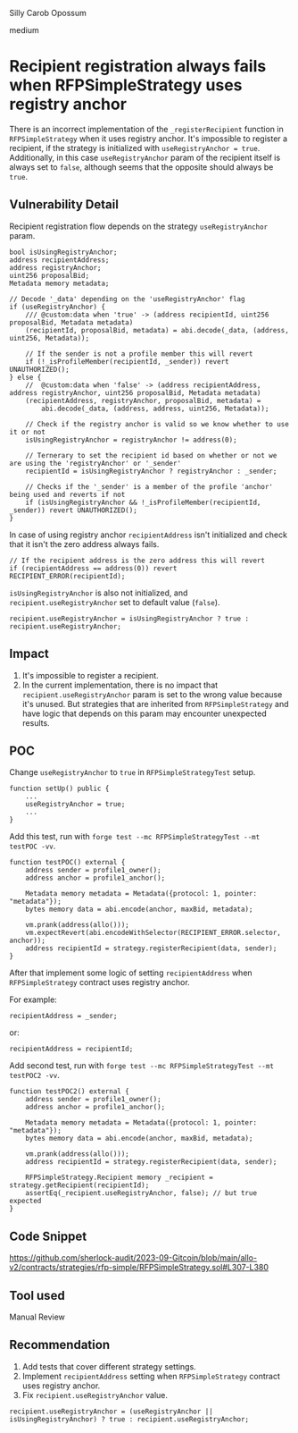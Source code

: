 Silly Carob Opossum

medium

# Recipient registration always fails when RFPSimpleStrategy uses registry anchor

There is an incorrect implementation of the `_registerRecipient` function in `RFPSimpleStrategy` when it uses registry anchor.  It's impossible to register a recipient, if the strategy is initialized with `useRegistryAnchor = true`. Additionally, in this case `useRegistryAnchor` param of the recipient itself is always set to `false`, although seems that the opposite should always be `true`.

## Vulnerability Detail

Recipient registration flow depends on the strategy `useRegistryAnchor` param.

```solidity
bool isUsingRegistryAnchor;
address recipientAddress;
address registryAnchor;
uint256 proposalBid;
Metadata memory metadata;

// Decode '_data' depending on the 'useRegistryAnchor' flag
if (useRegistryAnchor) {
    /// @custom:data when 'true' -> (address recipientId, uint256 proposalBid, Metadata metadata)
    (recipientId, proposalBid, metadata) = abi.decode(_data, (address, uint256, Metadata));

    // If the sender is not a profile member this will revert
    if (!_isProfileMember(recipientId, _sender)) revert UNAUTHORIZED();
} else {
    //  @custom:data when 'false' -> (address recipientAddress, address registryAnchor, uint256 proposalBid, Metadata metadata)
    (recipientAddress, registryAnchor, proposalBid, metadata) =
        abi.decode(_data, (address, address, uint256, Metadata));

    // Check if the registry anchor is valid so we know whether to use it or not
    isUsingRegistryAnchor = registryAnchor != address(0);

    // Ternerary to set the recipient id based on whether or not we are using the 'registryAnchor' or '_sender'
    recipientId = isUsingRegistryAnchor ? registryAnchor : _sender;

    // Checks if the '_sender' is a member of the profile 'anchor' being used and reverts if not
    if (isUsingRegistryAnchor && !_isProfileMember(recipientId, _sender)) revert UNAUTHORIZED();
}
```

In case of using registry anchor `recipientAddress` isn't initialized and check that it isn't the zero address always fails.

```solidity
// If the recipient address is the zero address this will revert
if (recipientAddress == address(0)) revert RECIPIENT_ERROR(recipientId);
```

`isUsingRegistryAnchor`  is also not initialized, and `recipient.useRegistryAnchor` set to default value (`false`).

```solidity
recipient.useRegistryAnchor = isUsingRegistryAnchor ? true : recipient.useRegistryAnchor;
```

## Impact

1. It's impossible to register a recipient.
2. In the current implementation, there is no impact that `recipient.useRegistryAnchor` param is set to the wrong value because it's unused. But strategies that are inherited from `RFPSimpleStrategy` and have logic that depends on this param may encounter unexpected results.

## POC

Change `useRegistryAnchor` to `true` in `RFPSimpleStrategyTest` setup.

```solidity
function setUp() public {
    ...
    useRegistryAnchor = true;
    ...
}
```

Add this test, run with `forge test --mc RFPSimpleStrategyTest --mt testPOC -vv`.

```solidity
function testPOC() external {
    address sender = profile1_owner();
    address anchor = profile1_anchor();

    Metadata memory metadata = Metadata({protocol: 1, pointer: "metadata"});
    bytes memory data = abi.encode(anchor, maxBid, metadata);

    vm.prank(address(allo()));
    vm.expectRevert(abi.encodeWithSelector(RECIPIENT_ERROR.selector, anchor));
    address recipientId = strategy.registerRecipient(data, sender);
}
```

After that implement some logic of setting `recipientAddress` when `RFPSimpleStrategy` contract uses registry anchor.

For example:
```solidity
recipientAddress = _sender;
```
or:
```solidity
recipientAddress = recipientId;
```

Add second test, run with `forge test --mc RFPSimpleStrategyTest --mt testPOC2 -vv`.

```solidity
function testPOC2() external {
    address sender = profile1_owner();
    address anchor = profile1_anchor();

    Metadata memory metadata = Metadata({protocol: 1, pointer: "metadata"});
    bytes memory data = abi.encode(anchor, maxBid, metadata);

    vm.prank(address(allo()));
    address recipientId = strategy.registerRecipient(data, sender);

    RFPSimpleStrategy.Recipient memory _recipient = strategy.getRecipient(recipientId);
    assertEq(_recipient.useRegistryAnchor, false); // but true expected
}
```

## Code Snippet

https://github.com/sherlock-audit/2023-09-Gitcoin/blob/main/allo-v2/contracts/strategies/rfp-simple/RFPSimpleStrategy.sol#L307-L380

## Tool used

Manual Review

## Recommendation

1. Add tests that cover different strategy settings.
3. Implement `recipientAddress` setting when `RFPSimpleStrategy` contract uses registry anchor.
4. Fix `recipient.useRegistryAnchor` value.
```solidity
recipient.useRegistryAnchor = (useRegistryAnchor || isUsingRegistryAnchor) ? true : recipient.useRegistryAnchor;
```
